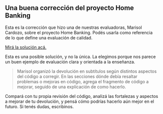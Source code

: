 ## Una buena corrección del proyecto Home Banking

Esta es la corrección que hizo una de nuestras evaluadoras, Marisol Cardozo, sobre el proyecto Home Banking. Podés usarla como referencia de lo que define una evaluación de calidad.

[Mirá la solución acá.][1]

Esta es una posible solución, y no la única. La elegimos porque nos parece un buen ejemplo de evaluación clara y orientada a la enseñanza.

> Marisol organizó la devolución en subtítulos según distintos aspectos del código a corregir. En las secciones dónde debía resaltar problemas o mejoras en código, agrega el fragmento de código a mejorar, seguido de una explicación de como hacerlo.

Compará con tu propia revisión del código, analizá las fortalezas y aspectos a mejorar de tu devolución, y pensá cómo podrías hacerlo aún mejor en el futuro. Si tenés dudas, escribinos.

[1]: https://gist.github.com/mcardozo/333c11aa16027e18c15f9f45a5be79a9
